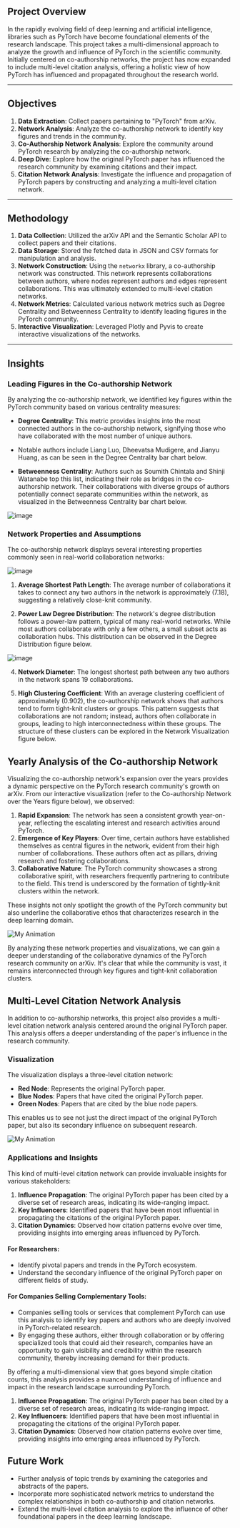 ## Project Overview

In the rapidly evolving field of deep learning and artificial intelligence, libraries such as PyTorch have become foundational elements of the research landscape. This project takes a multi-dimensional approach to analyze the growth and influence of PyTorch in the scientific community. Initially centered on co-authorship networks, the project has now expanded to include multi-level citation analysis, offering a holistic view of how PyTorch has influenced and propagated throughout the research world.

---

## Objectives

1. **Data Extraction**: Collect papers pertaining to "PyTorch" from arXiv.
2. **Network Analysis**: Analyze the co-authorship network to identify key figures and trends in the community.
3. **Co-Authorship Network Analysis**: Explore the community around PyTorch research by analyzing the co-authorship network.
4. **Deep Dive**: Explore how the original PyTorch paper has influenced the research community by examining citations and their impact.
5.  **Citation Network Analysis**: Investigate the influence and propagation of PyTorch papers by constructing and analyzing a multi-level citation network.

---

## Methodology

1. **Data Collection**: Utilized the arXiv API and the Semantic Scholar API to collect papers and their citations.
2. **Data Storage**: Stored the fetched data in JSON and CSV formats for manipulation and analysis.
3. **Network Construction**: Using the `networkx` library, a co-authorship network was constructed. This network represents collaborations between authors, where nodes represent authors and edges represent collaborations. This was ultimately  extended to multi-level citation networks.
4. **Network Metrics**: Calculated various network metrics such as Degree Centrality and Betweenness Centrality to identify leading figures in the PyTorch community.
5. **Interactive Visualization**: Leveraged Plotly and Pyvis to create interactive visualizations of the networks.

---

## Insights

### Leading Figures in the Co-authorship Network

By analyzing the co-authorship network, we identified key figures within the PyTorch community based on various centrality measures:

- **Degree Centrality**: This metric provides insights into the most connected authors in the co-authorship network, signifying those who have collaborated with the most number of unique authors.
 - Notable authors include Liang Luo, Dheevatsa Mudigere, and Jianyu Huang, as can be seen in the Degree Centrality bar chart below.
  
- **Betweenness Centrality**: Authors such as Soumith Chintala and Shinji Watanabe top this list, indicating their role as bridges in the co-authorship network. Their collaborations with diverse groups of authors potentially connect separate communities within the network, as visualized in the Betweenness Centrality bar chart below.

![image](https://github.com/parkermoe/PyTorch_Research_Network_Analysis/assets/75709283/e52d9a7a-7986-483e-8b1a-860c4e6b75cb)

### Network Properties and Assumptions

The co-authorship network displays several interesting properties commonly seen in real-world collaboration networks:

![image](https://github.com/parkermoe/PyTorch_Research_Network_Analysis/assets/75709283/f1a9e2b5-acac-4512-96b0-5030526e8bfc)

1. **Average Shortest Path Length**: The average number of collaborations it takes to connect any two authors in the network is approximately \(7.18\), suggesting a relatively close-knit community.
  
2. **Power Law Degree Distribution**: The network's degree distribution follows a power-law pattern, typical of many real-world networks. While most authors collaborate with only a few others, a small subset acts as collaboration hubs. This distribution can be observed in the Degree Distribution figure below.

![image](https://github.com/parkermoe/PyTorch_Research_Network_Analysis/assets/75709283/42e660cb-201e-41aa-91a0-7e63e819e5b8)

  
4. **Network Diameter**: The longest shortest path between any two authors in the network spans 19 collaborations.
  
5. **High Clustering Coefficient**: With an average clustering coefficient of approximately \(0.902\), the co-authorship network shows that authors tend to form tight-knit clusters or groups. This pattern suggests that collaborations are not random; instead, authors often collaborate in groups, leading to high interconnectedness within these groups. The structure of these clusters can be explored in the Network Visualization figure below.





## Yearly Analysis of the Co-authorship Network

Visualizing the co-authorship network's expansion over the years provides a dynamic perspective on the PyTorch research community's growth on arXiv. From our interactive visualization (refer to the Co-authorship Network over the Years figure below), we observed:

1. **Rapid Expansion**: The network has seen a consistent growth year-on-year, reflecting the escalating interest and research activities around PyTorch.
2. **Emergence of Key Players**: Over time, certain authors have established themselves as central figures in the network, evident from their high number of collaborations. These authors often act as pillars, driving research and fostering collaborations.
3. **Collaborative Nature**: The PyTorch community showcases a strong collaborative spirit, with researchers frequently partnering to contribute to the field. This trend is underscored by the formation of tightly-knit clusters within the network.

These insights not only spotlight the growth of the PyTorch community but also underline the collaborative ethos that characterizes research in the deep learning domain.

![My Animation](https://github.com/parkermoe/PyTorch_Research_Network_Analysis/blob/main/pytorch_year_output2.gif)


By analyzing these network properties and visualizations, we can gain a deeper understanding of the collaborative dynamics of the PyTorch research community on arXiv. It's clear that while the community is vast, it remains interconnected through key figures and tight-knit collaboration clusters.

## Multi-Level Citation Network Analysis

In addition to co-authorship networks, this project also provides a multi-level citation network analysis centered around the original PyTorch paper. This analysis offers a deeper understanding of the paper's influence in the research community.

### Visualization

The visualization displays a three-level citation network:

- **Red Node**: Represents the original PyTorch paper.
- **Blue Nodes**: Papers that have cited the original PyTorch paper.
- **Green Nodes**: Papers that are cited by the blue node papers.

This enables us to see not just the direct impact of the original PyTorch paper, but also its secondary influence on subsequent research.

![My Animation](https://drive.google.com/file/d/1BbxmRcfFkeuvzp87M5Hi4_eEv7jfP45j/view?usp=sharing)

### Applications and Insights

This kind of multi-level citation network can provide invaluable insights for various stakeholders:

1. **Influence Propagation**: The original PyTorch paper has been cited by a diverse set of research areas, indicating its wide-ranging impact.
2. **Key Influencers**: Identified papers that have been most influential in propagating the citations of the original PyTorch paper.
3. **Citation Dynamics**: Observed how citation patterns evolve over time, providing insights into emerging areas influenced by PyTorch.

#### For Researchers:
- Identify pivotal papers and trends in the PyTorch ecosystem.
- Understand the secondary influence of the original PyTorch paper on different fields of study.

#### For Companies Selling Complementary Tools:
- Companies selling tools or services that complement PyTorch can use this analysis to identify key papers and authors who are deeply involved in PyTorch-related research.
- By engaging these authors, either through collaboration or by offering specialized tools that could aid their research, companies have an opportunity to gain visibility and credibility within the research community, thereby increasing demand for their products.

By offering a multi-dimensional view that goes beyond simple citation counts, this analysis provides a nuanced understanding of influence and impact in the research landscape surrounding PyTorch.

1. **Influence Propagation**: The original PyTorch paper has been cited by a diverse set of research areas, indicating its wide-ranging impact.
2. **Key Influencers**: Identified papers that have been most influential in propagating the citations of the original PyTorch paper.
3. **Citation Dynamics**: Observed how citation patterns evolve over time, providing insights into emerging areas influenced by PyTorch.

## Future Work

- Further analysis of topic trends by examining the categories and abstracts of the papers.
- Incorporate more sophisticated network metrics to understand the complex relationships in both co-authorship and citation networks.
- Extend the multi-level citation analysis to explore the influence of other foundational papers in the deep learning landscape.



